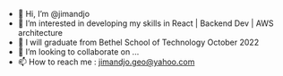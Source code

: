 - 👋 Hi, I’m @jimandjo
- 👀 I’m interested in developing my skills in React | Backend Dev | AWS architecture
- 🌱 I will graduate from Bethel School of Technology October 2022
- 💞️ I’m looking to collaborate on ...
- 📫 How to reach me : jimandjo.geo@yahoo.com


<!---
jimandjo/jimandjo is a ✨ special ✨ repository because its `README.md` (this file) appears on your GitHub profile.
You can click the Preview link to take a look at your changes.
--->
